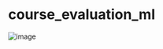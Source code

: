 # course_evaluation_ml
![image](https://github.com/aie007/course_evaluation_ml/assets/74227188/20ebbbb6-da72-481e-bb1c-a314a4121aca)
